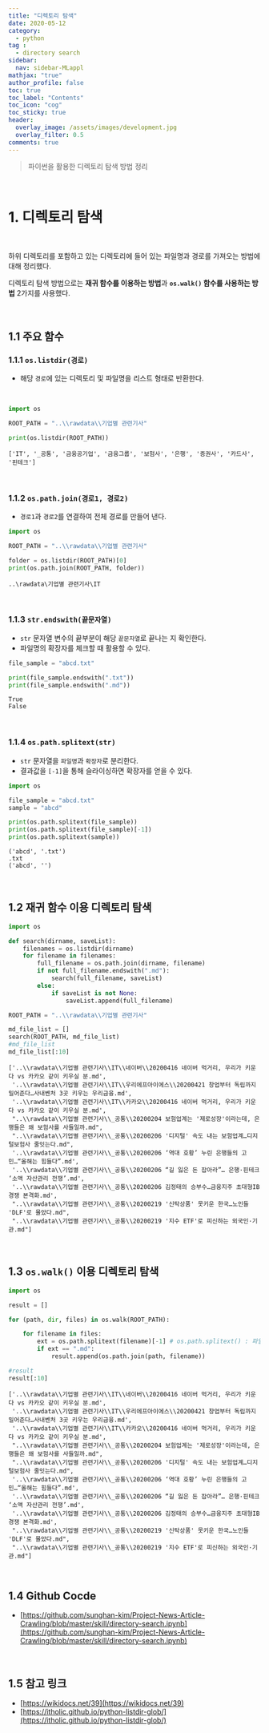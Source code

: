 ```yaml
---
title: "디렉토리 탐색"
date: 2020-05-12
category:
  - python
tag :
  - directory search
sidebar:
  nav: sidebar-MLappl
mathjax: "true"
author_profile: false
toc: true
toc_label: "Contents"
toc_icon: "cog"
toc_sticky: true
header:
  overlay_image: /assets/images/development.jpg
  overlay_filter: 0.5
comments: true  
---
```


> 파이썬을 활용한 디렉토리 탐색 방법 정리

<br>

# 1. 디렉토리 탐색

<br>

하위 디렉토리를 포함하고 있는 디렉토리에 들어 있는 파일명과 경로를 가져오는 방법에 대해 정리했다.

디렉토리 탐색 방법으로는 **재귀 함수를 이용하는 방법**과 **`os.walk()` 함수를 사용하는 방법** 2가지를 사용했다.

<br>

## 1.1 주요 함수

### 1.1.1 `os.listdir(경로)`

- 해당 `경로`에 있는 디렉토리 및 파일명을 리스트 형태로 반환한다.

<br>

```python
import os

ROOT_PATH = "..\\rawdata\\기업별 관련기사"

print(os.listdir(ROOT_PATH))
```

```
['IT', '_공통', '금융공기업', '금융그룹', '보험사', '은행', '증권사', '카드사', '핀테크']
```

<br>

### 1.1.2 `os.path.join(경로1, 경로2)`

- `경로1`과 `경로2`를 연결하여 전체 경로를 만들어 낸다.

```python
import os

ROOT_PATH = "..\\rawdata\\기업별 관련기사"

folder = os.listdir(ROOT_PATH)[0]
print(os.path.join(ROOT_PATH, folder))
```

```
..\rawdata\기업별 관련기사\IT
```

<br>

### 1.1.3 `str.endswith(끝문자열)`

- `str` 문자열 변수의 끝부분이 해당 `끝문자열`로 끝나는 지 확인한다.
- 파일명의 확장자를 체크할 때 활용할 수 있다.

```python
file_sample = "abcd.txt"

print(file_sample.endswith(".txt"))
print(file_sample.endswith(".md"))
```

```
True
False
```

<br>

### 1.1.4 `os.path.splitext(str)`

- `str` 문자열을 `파일명`과 `확장자`로 분리한다.
- 결과값을 `[-1]`을 통해 슬라이싱하면 확장자를 얻을 수 있다.

```python
import os

file_sample = "abcd.txt"
sample = "abcd"

print(os.path.splitext(file_sample))
print(os.path.splitext(file_sample)[-1])
print(os.path.splitext(sample))
```

```
('abcd', '.txt')
.txt
('abcd', '')
```

<br>

## 1.2 재귀 함수 이용 디렉토리 탐색


```python
import os

def search(dirname, saveList):
    filenames = os.listdir(dirname)
    for filename in filenames:
        full_filename = os.path.join(dirname, filename)
        if not full_filename.endswith(".md"):
            search(full_filename, saveList)
        else:
            if saveList is not None:
                saveList.append(full_filename)
```


```python
ROOT_PATH = "..\\rawdata\\기업별 관련기사"

md_file_list = []
search(ROOT_PATH, md_file_list)
#md_file_list
md_file_list[:10]
```


    ['..\\rawdata\\기업별 관련기사\\IT\\네이버\\20200416 네이버 먹거리, 우리가 키운다 vs 카카오 같이 키우실 분.md',
     '..\\rawdata\\기업별 관련기사\\IT\\우리에프아이에스\\20200421 창업부터 독립까지 밀어준다…사내벤처 3곳 키우는 우리금융.md',
     '..\\rawdata\\기업별 관련기사\\IT\\카카오\\20200416 네이버 먹거리, 우리가 키운다 vs 카카오 같이 키우실 분.md',
     "..\\rawdata\\기업별 관련기사\\_공통\\20200204 보험업계는 '제로성장'이라는데, 은행들은 왜 보험사를 사들일까.md",
     "..\\rawdata\\기업별 관련기사\\_공통\\20200206 '디지털' 속도 내는 보험업계…디지털보험사 줄잇는다.md",
     '..\\rawdata\\기업별 관련기사\\_공통\\20200206 ‘역대 호황’ 누린 은행들의 고민…“올해는 힘들다”.md',
     '..\\rawdata\\기업별 관련기사\\_공통\\20200206 “길 잃은 돈 잡아라”… 은행·핀테크 ‘소액 자산관리 전쟁’.md',
     '..\\rawdata\\기업별 관련기사\\_공통\\20200206 김정태의 승부수…금융지주 초대형IB경쟁 본격화.md',
     "..\\rawdata\\기업별 관련기사\\_공통\\20200219 '신탁상품' 못키운 한국…노인들 'DLF'로 몰았다.md",
     "..\\rawdata\\기업별 관련기사\\_공통\\20200219 '지수 ETF'로 피신하는 외국인·기관.md"]

<br>

## 1.3 `os.walk()` 이용 디렉토리 탐색


```python
import os

result = []

for (path, dir, files) in os.walk(ROOT_PATH):

    for filename in files:
        ext = os.path.splitext(filename)[-1] # os.path.splitext() : 파일명과 확장자 분리
        if ext == ".md":
            result.append(os.path.join(path, filename))

#result
result[:10]
```


    ['..\\rawdata\\기업별 관련기사\\IT\\네이버\\20200416 네이버 먹거리, 우리가 키운다 vs 카카오 같이 키우실 분.md',
     '..\\rawdata\\기업별 관련기사\\IT\\우리에프아이에스\\20200421 창업부터 독립까지 밀어준다…사내벤처 3곳 키우는 우리금융.md',
     '..\\rawdata\\기업별 관련기사\\IT\\카카오\\20200416 네이버 먹거리, 우리가 키운다 vs 카카오 같이 키우실 분.md',
     "..\\rawdata\\기업별 관련기사\\_공통\\20200204 보험업계는 '제로성장'이라는데, 은행들은 왜 보험사를 사들일까.md",
     "..\\rawdata\\기업별 관련기사\\_공통\\20200206 '디지털' 속도 내는 보험업계…디지털보험사 줄잇는다.md",
     '..\\rawdata\\기업별 관련기사\\_공통\\20200206 ‘역대 호황’ 누린 은행들의 고민…“올해는 힘들다”.md',
     '..\\rawdata\\기업별 관련기사\\_공통\\20200206 “길 잃은 돈 잡아라”… 은행·핀테크 ‘소액 자산관리 전쟁’.md',
     '..\\rawdata\\기업별 관련기사\\_공통\\20200206 김정태의 승부수…금융지주 초대형IB경쟁 본격화.md',
     "..\\rawdata\\기업별 관련기사\\_공통\\20200219 '신탁상품' 못키운 한국…노인들 'DLF'로 몰았다.md",
     "..\\rawdata\\기업별 관련기사\\_공통\\20200219 '지수 ETF'로 피신하는 외국인·기관.md"]

<br>

## 1.4 Github Cocde

- [https://github.com/sunghan-kim/Project-News-Article-Crawling/blob/master/skill/directory-search.ipynb](https://github.com/sunghan-kim/Project-News-Article-Crawling/blob/master/skill/directory-search.ipynb)

<br>

## 1.5 참고 링크

- [https://wikidocs.net/39](https://wikidocs.net/39)
- [https://itholic.github.io/python-listdir-glob/](https://itholic.github.io/python-listdir-glob/)
